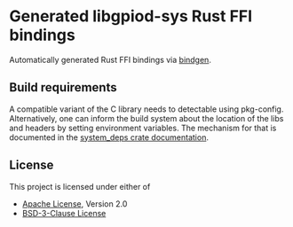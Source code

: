 <!--
SPDX-License-Identifier: CC0-1.0
SPDX-FileCopyrightText: 2022 Linaro Ltd.
SPDX-FileCopyrightText: 2022 Viresh Kumar <viresh.kumar@linaro.org>
-->

# Generated libgpiod-sys Rust FFI bindings
Automatically generated Rust FFI bindings via
	[bindgen](https://github.com/rust-lang/rust-bindgen).

## Build requirements

A compatible variant of the C library needs to detectable using pkg-config.
Alternatively, one can inform the build system about the location of the
libs and headers by setting environment variables. The mechanism for that is
documented in the
[system_deps crate documentation](https://docs.rs/system-deps/6.1.0/system_deps/#overriding-build-flags).

## License

This project is licensed under either of

- [Apache License](http://www.apache.org/licenses/LICENSE-2.0), Version 2.0
- [BSD-3-Clause License](https://opensource.org/licenses/BSD-3-Clause)
